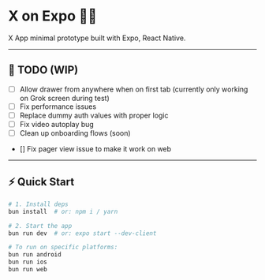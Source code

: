 # X on Expo 🧠📱

X App minimal prototype built with Expo, React Native.

---

## 🧪 TODO (WIP)

- [ ] Allow drawer from anywhere when on first tab (currently only working on Grok screen during test)
- [ ] Fix performance issues
- [ ] Replace dummy auth values with proper logic
- [ ] Fix video autoplay bug
- [ ] Clean up onboarding flows (soon)
- [] Fix pager view issue to make it work on web

---

## ⚡ Quick Start

```bash
# 1. Install deps
bun install  # or: npm i / yarn

# 2. Start the app
bun run dev  # or: expo start --dev-client

# To run on specific platforms:
bun run android
bun run ios
bun run web 
